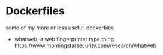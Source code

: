 # Dockerfiles
some of my more or less usefull dockerfiles

* whatweb, a web fingerprinter type thing https://www.morningstarsecurity.com/research/whatweb
